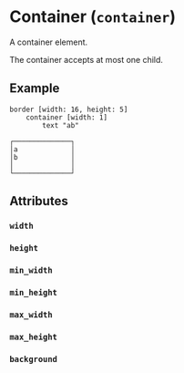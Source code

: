 # Container (`container`)

A container element.

The container accepts at most one child.

## Example

```
border [width: 16, height: 5]
    container [width: 1]
        text "ab"
```
```
┌──────────────┐
│a             │
│b             │
│              │
└──────────────┘
```

## Attributes

### `width`

### `height`

### `min_width`

### `min_height`

### `max_width`

### `max_height`

### `background`
